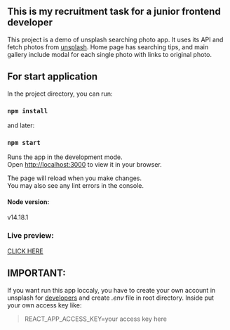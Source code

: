 ## This is my recruitment task for a junior frontend developer

This project is a demo of unsplash searching photo app. It uses its API and fetch photos from [unsplash](https://unsplash.com/). Home page has searching tips, and main gallery include modal for each single photo with links to original photo.

## For start application

In the project directory, you can run:

### `npm install`

and later:

### `npm start`

Runs the app in the development mode.\
Open [http://localhost:3000](http://localhost:3000) to view it in your browser.

The page will reload when you make changes.\
You may also see any lint errors in the console.

#### Node version:

v14.18.1

### Live preview:

[CLICK HERE](https://unsplash-api-demo.herokuapp.com/)

## IMPORTANT:

If you want run this app loccaly, you have to create your own account in unsplash for [developers](https://unsplash.com/developers) and create *.env* file in root directory. Inside put your own access key like:

>REACT_APP_ACCESS_KEY=your access key here

